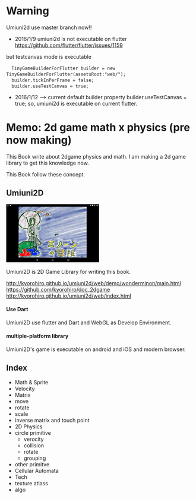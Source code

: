 # Warning
Umiuni2d use master branch now!!

* 2016/1/9
umiuni2d is not executable on flutter
https://github.com/flutter/flutter/issues/1159

but testcanvas mode is executable

```
  TinyGameBuilderForFlutter builder = new TinyGameBuilderForFlutter(assetsRoot:"web/");
  builder.tickInPerFrame = false;
  builder.useTestCanvas = true;
```

* 2016/1/12
--> current default builder property
builder.useTestCanvas = true;
so, umiuni2d is executable on current flutter.


# Memo: 2d game math x physics (pre now making)

This Book write about 2dgame physics and math. I am making a 2d game library to get this knowledge now.

This Book follow these concept.


## Umiuni2D

![](wonder_minon_AB01.png)

Umiuni2D is 2D Game Library for writing this book.

http://kyorohiro.github.io/umiuni2d/web/demo/wonderminon/main.html
https://github.com/kyorohiro/doc_2dgame
http://kyorohiro.github.io/umiuni2d/web/index.html


#### Use Dart
Umiuni2D use flutter and Dart and WebGL as Develop Environment.

#### multiple-platform library
Umiuni2D's game is executable on android and iOS and modern browser.


## Index
* Math & Sprite
 * Velocity
 * Matrix
 * move
 * rotate
 * scale
 * inverse matrix and touch point
* 2D Physics
 * circle primitive
   * verocity
   * collision
   * rotate
   * grouping
  * other primitve
  * Cellular Automata
* Tech
 * texture atlass
 * algo
